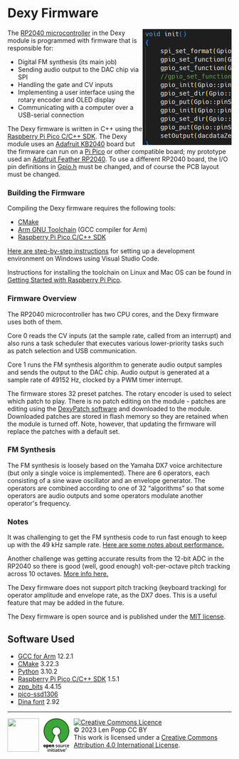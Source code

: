 # Dexy Firmware

<img src="firmware.png" style="float:right">

The [RP2040 microcontroller](https://www.raspberrypi.com/documentation/microcontrollers/rp2040.html)
in the Dexy module is programmed with firmware that is responsible for:
- Digital FM synthesis (its main job)
- Sending audio output to the DAC chip via SPI
- Handling the gate and CV inputs
- Implementing a user interface using the rotary encoder and OLED display
- Communicating with a computer over a USB-serial connection

The Dexy firmware is written in C++ using the
[Raspberry Pi Pico C/C++ SDK](https://github.com/raspberrypi/pico-sdk).
The Dexy module uses an [Adafruit KB2040](https://www.adafruit.com/product/5302) board
but the firmware can run on a
[Pi Pico](https://www.raspberrypi.com/documentation/microcontrollers/raspberry-pi-pico.html)
or other compatible board; my prototype used an
[Adafruit Feather RP2040](https://www.adafruit.com/product/4884).
To use a different RP2040 board, the I/O pin definitions in [Gpio.h](Gpio.h) must be
changed, and of course the PCB layout must be changed.

### Building the Firmware

Compiling the Dexy firmware requires the following tools:

- [CMake](https://cmake.org/)
- [Arm GNU Toolchain](https://developer.arm.com/downloads/-/arm-gnu-toolchain-downloads)
  (GCC compiler for Arm)
- [Raspberry Pi Pico C/C++ SDK](https://github.com/raspberrypi/pico-sdk)

[Here are step-by-step instructions](https://len42.github.io/rp2040-dev-setup.html)
for setting up a development environment on Windows using Visual Studio Code.

Instructions for installing the toolchain on Linux and Mac OS can be found in
[Getting Started with Raspberry Pi Pico](https://datasheets.raspberrypi.com/pico/getting-started-with-pico.pdf).

### Firmware Overview

The RP2040 microcontroller has two CPU cores, and the Dexy firmware uses both of them.

Core 0 reads the CV inputs (at the sample rate, called from an interrupt) and also runs
a task scheduler that executes various lower-priority tasks such as patch selection and
USB communication.

Core 1 runs the FM synthesis algorithm to generate audio output samples and sends the
output to the DAC chip. Audio output is generated at a sample rate of 49152 Hz, clocked
by a PWM timer interrupt.

The firmware stores 32 preset patches. The rotary encoder is used to select which patch
to play. There is no patch editing on the module - patches are editing using the
[DexyPatch software](../software/DexyPatch/) and downloaded to the module.
Downloaded patches are stored in flash memory so they are retained when the module is
turned off. Note, however, that updating the firmware will replace the patches with a
default set.

### FM Synthesis

The FM synthesis is loosely based on the Yamaha DX7 voice architecture (but only a
single voice is implemented). There are 6 operators, each consisting of a sine wave
oscillator and an envelope generator. The operators are combined according to one of
32 “algorithms” so that some operators are audio outputs and some operators modulate
another operator's frequency.

### Notes

It was challenging to get the FM synthesis code to run fast enough to keep up with the
49 kHz sample rate. [Here are some notes about performance.](../docs/performance.md)

Another challenge was getting accurate results from the 12-bit ADC in the RP2040 so
there is good (well, good enough) volt-per-octave pitch tracking across 10 octaves.
[More info here.](https://len42.github.io/rp2040-adc-accuracy.html)

The Dexy firmware does not support pitch tracking (keyboard tracking) for operator amplitude and envelope rate, as the DX7 does. This is a useful feature that may be
added in the future.

The Dexy firmware is open source and is published under the [MIT license](LICENSE).

## Software Used

* [GCC for Arm](https://developer.arm.com/downloads/-/arm-gnu-toolchain-downloads) 12.2.1
* [CMake](https://cmake.org/) 3.22.3
* [Python](https://www.python.org/) 3.10.2
* [Raspberry Pi Pico C/C++ SDK](https://github.com/raspberrypi/pico-sdk) 1.5.1
* [zpp_bits](https://github.com/eyalz800/zpp_bits) 4.4.15
* [pico-ssd1306](https://github.com/daschr/pico-ssd1306)
* [Dina font](https://www.dcmembers.com/jibsen/download/61/) 2.92

<hr /><div><div style="float:left; padding-right:10px;"><img src="https://i0.wp.com/www.oshwa.org/wp-content/uploads/2014/03/oshw-logo-100-px.png" width=71 height=75 /><img src="../docs/osi-logo.png" width=58 height=75 style="padding-left:10px" /></div><div style="xfloat:left; padding-left:10px;"><a rel="license" href="http://creativecommons.org/licenses/by/4.0/"><img alt="Creative Commons Licence" style="border-width:0;" src="https://i.creativecommons.org/l/by/4.0/88x31.png" /></a><br />© 2023 Len Popp CC BY<br />This work is licensed under a <a rel="license" href="http://creativecommons.org/licenses/by/4.0/">Creative Commons Attribution 4.0 International License</a>.</div></div>